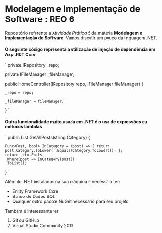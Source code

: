 # Modelagem e Implementação de Software : REO 6

Repositório referente a *Atividade Prática 5* da matéria **Modelagem e Implementação de Software**. Vamos discutir um pouco da linguagem .NET.


#### O seguinte código representa a utilização de injeção de dependência em Asp .NET Core
`
private IRepository _repo;

private IFileManager _fileManager;

public HomeController(IRepository repo, IFileManager fileManager)
{

    _repo = repo;
    
    _fileManager = fileManager;
    
}
`
#### Outra funcionalidade muito usada em .NET é o uso de expressões ou métodos lambdas
`
public List<Post> GetAllPosts(string Category)
{

    Func<Post, bool> InCategory = (post) => { return post.Category.ToLower().Equals(Category.ToLower()); };
    return _ctx.Posts
    .Where(post => InCategory(post))
    .ToList();
}
`

Além do .NET instalados na sua máquina é necessáio ter:
 * Entity Framework Core
 * Banco de Dados SQL
 * Qualquer outro pacote NuGet necessário para seu projeto

Também é interessante ter
1. Git ou GitHub
2. Visual Studio Community 2019

